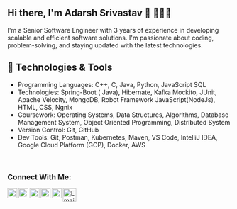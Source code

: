 ## Hi there, I'm Adarsh Srivastav 👋 👨🏽‍💻

I'm a Senior Software Engineer with 3 years of experience in developing scalable and efficient software solutions. I'm passionate about coding, problem-solving, and staying updated with the latest technologies.

## 🔧 Technologies & Tools

- Programming Languages: C++, C, Java, Python, JavaScript SQL
- Technologies: Spring-Boot ( Java), Hibernate, Kafka Mockito, JUnit, Apache Velocity, MongoDB, Robot Framework JavaScript(NodeJs), HTML, CSS, Ngnix
- Coursework: Operating Systems, Data Structures, Algorithms, Database Management System, Object Oriented Programming, Distributed System
- Version Control: Git, GitHub
- Dev Tools: Git, Postman, Kubernetes, Maven, VS Code, IntelliJ IDEA, Google Cloud Platform (GCP), Docker, AWS

<!--
<br />
<p align="center">
<img  alt="Profile Photo" width="75%" src="images/adarsh.png" />
</p>
<br />
-->

<br />

### Connect With Me:

[<img align="left" alt="mort_adarsh | Twitter" width="22px" style="color: white;" src="https://cdn.jsdelivr.net/npm/simple-icons@v5/icons/twitter.svg" />](https://twitter.com/mort_adarsh)
[<img align="left" alt="mort_adarsh | LinkedIn" width="22px" style="color: white;" src="https://cdn.jsdelivr.net/npm/simple-icons@v5/icons/linkedin.svg" />](https://www.linkedin.com/in/mort-adarsh/)
[<img align="left" alt="mort_adarsh | Facebook" width="22px" style="color: white;" src="https://cdn.jsdelivr.net/npm/simple-icons@v5/icons/facebook.svg" />](https://facebook.com/mortadarsh)
[<img align="left" alt="mort_adarsh | Instagram" width="22px" style="color: white;" src="https://cdn.jsdelivr.net/npm/simple-icons@v5/icons/instagram.svg" />](https://instagram.com/mort_adarsh)
[<img align="left" alt="mort_adarsh | Email" width="22px" src="https://raw.githubusercontent.com/simple-icons/simple-icons/develop/icons/gmail.svg" />](mailto:adarshsrivastav1209@gmail.com)
[<img align="left" alt="Email" width="30px" src="https://img.icons8.com/color/48/000000/gmail-new.png" />](mailto:your-email@example.com)





<br />
<!--
### My Cp Handles:
CodeChef [<img align="left" alt="adarsh | Codechef" width="22px" src="https://cdn.jsdelivr.net/npm/simple-icons@v3/icons/codechef.svg" />](https://www.codechef.com/users/mort_adarsh)
[<img align="left" alt="adarsh | Codeforces" width="22px" src="https://cdn.jsdelivr.net/npm/simple-icons@v3/icons/codeforces.svg" />](https://codeforces.com/profile/mort_adarsh)
[<img align="left" alt="adarsh | Hackerrank" width="22px" src="https://cdn.jsdelivr.net/npm/simple-icons@v3/icons/hackerrank.svg" />](https://www.hackerrank.com/mort_adarsh?hr_r=1)
[<img align="left" alt="adarsh | HackerEarth" width="22px" src="https://cdn.jsdelivr.net/npm/simple-icons@v3/icons/hackerearth.svg" />](https://www.hackerearth.com/@mort_adarsh)

<br />



### Languages and Tools:

<img align="left" alt="Visual Studio Code" width="26px" src="https://raw.githubusercontent.com/github/explore/80688e429a7d4ef2fca1e82350fe8e3517d3494d/topics/visual-studio-code/visual-studio-code.png" />
<img align="left" alt="HTML5" width="26px" src="https://raw.githubusercontent.com/github/explore/80688e429a7d4ef2fca1e82350fe8e3517d3494d/topics/html/html.png" />
<img align="left" alt="CSS3" width="26px" src="https://raw.githubusercontent.com/github/explore/80688e429a7d4ef2fca1e82350fe8e3517d3494d/topics/css/css.png" />
<img align="left" alt="Sass" width="26px" src="https://raw.githubusercontent.com/github/explore/80688e429a7d4ef2fca1e82350fe8e3517d3494d/topics/sass/sass.png" />
<img align="left" alt="JavaScript" width="26px" src="https://raw.githubusercontent.com/github/explore/80688e429a7d4ef2fca1e82350fe8e3517d3494d/topics/javascript/javascript.png" />
<img align="left" alt="jQuery" width="26px" src="https://raw.githubusercontent.com/github/explore/80688e429a7d4ef2fca1e82350fe8e3517d3494d/topics/jquery/jquery.png"/>
<img align="left" alt="Mongodb" width="26px" src="https://raw.githubusercontent.com/github/explore/80688e429a7d4ef2fca1e82350fe8e3517d3494d/topics/mongodb/mongodb.png" />
<img align="left" alt="Express" width="26px" src="https://raw.githubusercontent.com/github/explore/80688e429a7d4ef2fca1e82350fe8e3517d3494d/topics/express/express.png" />
<img align="left" alt="React" width="26px" src="https://raw.githubusercontent.com/github/explore/80688e429a7d4ef2fca1e82350fe8e3517d3494d/topics/react/react.png" />
<img align="left" alt="Node.js" width="26px" src="https://raw.githubusercontent.com/github/explore/80688e429a7d4ef2fca1e82350fe8e3517d3494d/topics/nodejs/nodejs.png" />
<img align="left" alt="c language" width="26px" src="https://raw.githubusercontent.com/github/explore/e94815998e4e0713912fed477a1f346ec04c3da2/topics/c/c.png" />
<img align="left" alt="c++ language" width="26px" src="https://raw.githubusercontent.com/github/explore/80688e429a7d4ef2fca1e82350fe8e3517d3494d/topics/cpp/cpp.png" />
<img align="left" alt="Git" width="26px" src="https://raw.githubusercontent.com/github/explore/80688e429a7d4ef2fca1e82350fe8e3517d3494d/topics/git/git.png" />
<img align="left" alt="GitHub" width="26px" src="https://raw.githubusercontent.com/github/explore/78df643247d429f6cc873026c0622819ad797942/topics/github/github.png" />

-->

<br />
<p align="left"> <img src="https://komarev.com/ghpvc/?username=mort-adarsh" alt="mort-adarsh" /> </p>
<br />
<br />
<img align="left" alt="mort-adarsh's Github Stats" src="https://github-readme-stats.vercel.app/api?username=mort-adarsh&show_icons=true&hide_border=true" />

<img align="right" alt="mort-adarsh Github Stats" src="https://github-readme-stats.vercel.app/api/top-langs/?username=mort-adarsh&show_icons=true&hide_border=true" />


